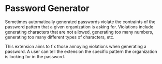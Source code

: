 # Password Generator

Sometimes automatically generated passwords violate the contraints of the password pattern that a given organization is asking for. Violations include generating characters that are not allowed, generating too many numbers, generating too many different types of characters, etc.

This extension aims to fix those annoying violations when generating a password. A user can tell the extension the specific pattern the organization is looking for in the password.